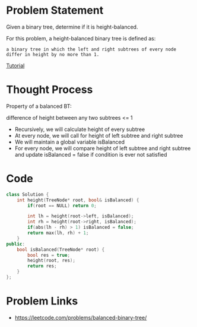 # Problem Statement
Given a binary tree, determine if it is height-balanced.

For this problem, a height-balanced binary tree is defined as:

    a binary tree in which the left and right subtrees of every node differ in height by no more than 1.

[Tutorial](https://www.youtube.com/watch?v=9X1TYiipolA&list=PL-Jc9J83PIiHYxUk8dSu2_G7MR1PaGXN4&index=50)

# Thought Process
Property of a balanced BT:

difference of height between any two subtrees <= 1

- Recursively, we will calculate height of every subtree
- At every node, we will call for height of left subtree and right subtree
- We will maintain a global variable isBalanced
- For every node, we will compare height of left subtree and right subtree and update isBalanced = false if condition is ever not satisfied

# Code
```cpp
class Solution {
    int height(TreeNode* root, bool& isBalanced) {
        if(root == NULL) return 0;

        int lh = height(root->left, isBalanced);
        int rh = height(root->right, isBalanced);
        if(abs(lh - rh) > 1) isBalanced = false;
        return max(lh, rh) + 1;
    }
public:
    bool isBalanced(TreeNode* root) {
        bool res = true;
        height(root, res);
        return res;
    }
};
```

# Problem Links
- https://leetcode.com/problems/balanced-binary-tree/
